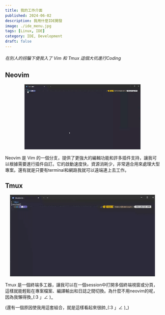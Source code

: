 ```yaml
---
title: 我的工作介面
published: 2024-06-02
description: 我用什麼IDE開發
image: ./ide_menu.jpg
tags: [Linux, IDE]
category: IDE, Development
draft: false
---
```


###### 在別人的拐騙下使我入了 Vim 和 Tmux 這個大坑進行Coding

## Neovim

<center>

![neovim_deno.gif](./neovim_demo.gif)

</center>

Neovim 是 Vim 的一個分支，提供了更強大的編輯功能和許多插件支持，讓我可以根據需要進行插件自訂。它的啟動速度快，資源消耗少，非常適合用來處理大型專案。還有就是只要有terminal和網路我就可以遠端連上去工作。

## Tmux

<center>

![tmux_demo.gif](./tmux_demo.gif)

</center>

Tmux 是一個終端多工器，讓我可以在一個session中打開多個終端視窗或分頁，這樣就能輕鬆在專案檔案、編譯輸出和日誌之間切換。為什麼不用neovim的呢，因為我懶得換_(:3 」∠ )_

(還有一個原因使我用這套組合，就是這樣看起來很帥_(:3 」∠ )_)